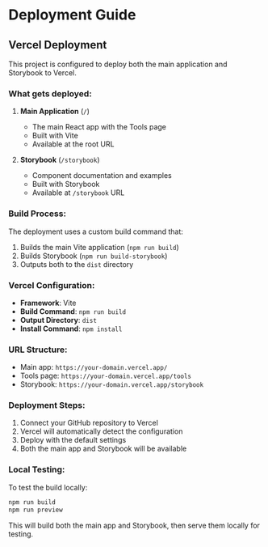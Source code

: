 # Deployment Guide

## Vercel Deployment

This project is configured to deploy both the main application and Storybook to Vercel.

### What gets deployed:

1. **Main Application** (`/`)
   - The main React app with the Tools page
   - Built with Vite
   - Available at the root URL

2. **Storybook** (`/storybook`)
   - Component documentation and examples
   - Built with Storybook
   - Available at `/storybook` URL

### Build Process:

The deployment uses a custom build command that:
1. Builds the main Vite application (`npm run build`)
2. Builds Storybook (`npm run build-storybook`)
3. Outputs both to the `dist` directory

### Vercel Configuration:

- **Framework**: Vite
- **Build Command**: `npm run build`
- **Output Directory**: `dist`
- **Install Command**: `npm install`

### URL Structure:

- Main app: `https://your-domain.vercel.app/`
- Tools page: `https://your-domain.vercel.app/tools`
- Storybook: `https://your-domain.vercel.app/storybook`

### Deployment Steps:

1. Connect your GitHub repository to Vercel
2. Vercel will automatically detect the configuration
3. Deploy with the default settings
4. Both the main app and Storybook will be available

### Local Testing:

To test the build locally:

```bash
npm run build
npm run preview
```

This will build both the main app and Storybook, then serve them locally for testing. 